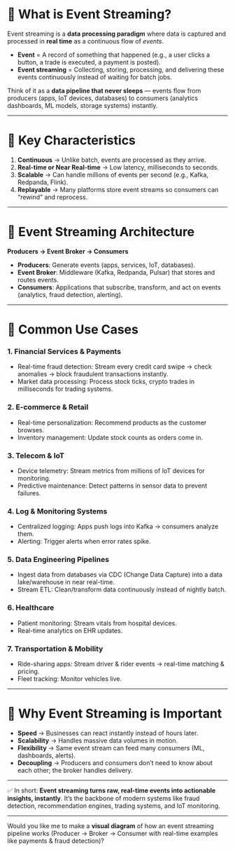 # 🔹 What is Event Streaming?

Event streaming is a **data processing paradigm** where data is captured and processed in **real time** as a continuous flow of *events*.

* **Event** = A record of something that happened (e.g., a user clicks a button, a trade is executed, a payment is posted).
* **Event streaming** = Collecting, storing, processing, and delivering these events continuously instead of waiting for batch jobs.

Think of it as a **data pipeline that never sleeps** — events flow from producers (apps, IoT devices, databases) to consumers (analytics dashboards, ML models, storage systems) instantly.

---

# 🔹 Key Characteristics

1. **Continuous** → Unlike batch, events are processed as they arrive.
2. **Real-time or Near Real-time** → Low latency, milliseconds to seconds.
3. **Scalable** → Can handle millions of events per second (e.g., Kafka, Redpanda, Flink).
4. **Replayable** → Many platforms store event streams so consumers can “rewind” and reprocess.

---

# 🔹 Event Streaming Architecture

**Producers → Event Broker → Consumers**

* **Producers**: Generate events (apps, services, IoT, databases).
* **Event Broker**: Middleware (Kafka, Redpanda, Pulsar) that stores and routes events.
* **Consumers**: Applications that subscribe, transform, and act on events (analytics, fraud detection, alerting).

---

# 🔹 Common Use Cases

### 1. **Financial Services & Payments**

* Real-time fraud detection: Stream every credit card swipe → check anomalies → block fraudulent transactions instantly.
* Market data processing: Process stock ticks, crypto trades in milliseconds for trading systems.

### 2. **E-commerce & Retail**

* Real-time personalization: Recommend products as the customer browses.
* Inventory management: Update stock counts as orders come in.

### 3. **Telecom & IoT**

* Device telemetry: Stream metrics from millions of IoT devices for monitoring.
* Predictive maintenance: Detect patterns in sensor data to prevent failures.

### 4. **Log & Monitoring Systems**

* Centralized logging: Apps push logs into Kafka → consumers analyze them.
* Alerting: Trigger alerts when error rates spike.

### 5. **Data Engineering Pipelines**

* Ingest data from databases via CDC (Change Data Capture) into a data lake/warehouse in near real-time.
* Stream ETL: Clean/transform data continuously instead of nightly batch.

### 6. **Healthcare**

* Patient monitoring: Stream vitals from hospital devices.
* Real-time analytics on EHR updates.

### 7. **Transportation & Mobility**

* Ride-sharing apps: Stream driver & rider events → real-time matching & pricing.
* Fleet tracking: Monitor vehicles live.

---

# 🔹 Why Event Streaming is Important

* **Speed** → Businesses can react instantly instead of hours later.
* **Scalability** → Handles massive data volumes in motion.
* **Flexibility** → Same event stream can feed many consumers (ML, dashboards, alerts).
* **Decoupling** → Producers and consumers don’t need to know about each other; the broker handles delivery.

---

✅ In short: **Event streaming turns raw, real-time events into actionable insights, instantly**.
It’s the backbone of modern systems like fraud detection, recommendation engines, trading systems, and IoT monitoring.

---

Would you like me to make a **visual diagram** of how an event streaming pipeline works (Producer → Broker → Consumer with real-time examples like payments & fraud detection)?
